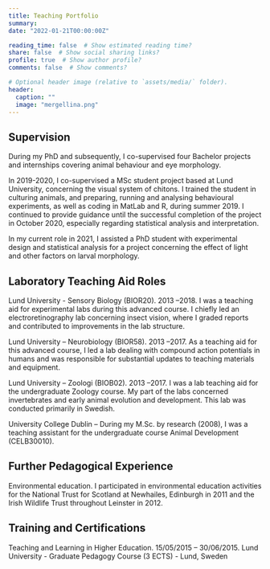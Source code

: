 ```yaml
---
title: Teaching Portfolio
summary: 
date: "2022-01-21T00:00:00Z"

reading_time: false  # Show estimated reading time?
share: false  # Show social sharing links?
profile: true  # Show author profile?
comments: false  # Show comments?

# Optional header image (relative to `assets/media/` folder).
header:
  caption: ""
  image: "mergellina.png"
---
```


## Supervision

During my PhD and subsequently, I co-supervised four Bachelor projects and internships covering animal behaviour and eye morphology.

In 2019-2020, I co-supervised a MSc student project based at Lund University, concerning the visual system of chitons. I trained the student in culturing animals, and preparing, running and analysing behavioural experiments, as well as coding in MatLab and R, during summer 2019. I continued to provide guidance until the successful completion of the project in October 2020, especially regarding statistical analysis and interpretation.

In my current role in 2021, I assisted a PhD student with experimental design and statistical analysis for a project concerning the effect of light and other factors on larval morphology.

## Laboratory Teaching Aid Roles

Lund University - Sensory Biology (BIOR20). 2013 –2018. I was a teaching aid for experimental labs during this advanced course. I chiefly led an electroretinography lab concerning insect vision, where I graded reports and contributed to improvements in the lab structure.

Lund University – Neurobiology (BIOR58). 2013 –2017. As a teaching aid for this advanced course, I led a lab dealing with compound action potentials in humans and was responsible for substantial updates to teaching materials and equipment.

Lund University – Zoologi (BIOB02). 2013 –2017. I was a lab teaching aid for the undergraduate Zoology course. My part of the labs concerned invertebrates and early animal evolution and development. This lab was conducted primarily in Swedish.

University College Dublin – During my M.Sc. by research (2008), I was a teaching assistant for the undergraduate course Animal Development (CELB30010).

## Further Pedagogical Experience

Environmental education. I participated in environmental education activities for the National Trust for Scotland at Newhailes, Edinburgh in 2011 and the Irish Wildlife Trust throughout Leinster in 2012.

## Training and Certifications

Teaching and Learning in Higher Education. 15/05/2015 – 30/06/2015. Lund University - Graduate Pedagogy Course (3 ECTS) - Lund, Sweden
